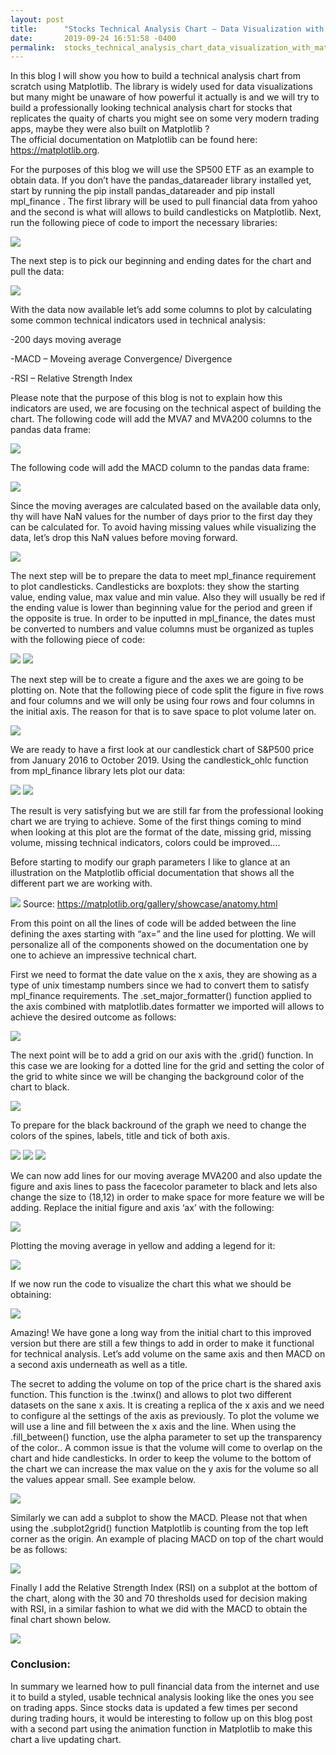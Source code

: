 ```yaml
---
layout: post
title:      "Stocks Technical Analysis Chart – Data Visualization with Matplotlib"
date:       2019-09-24 16:51:58 -0400
permalink:  stocks_technical_analysis_chart_data_visualization_with_matplotlib
---
```



In this blog I will show you how to build a technical analysis chart from scratch using Matplotlib. The library is widely used for data visualizations but many might be unaware of how powerful it actually is and we will try to build a professionally looking technical analysis chart for stocks that replicates the quaity of charts you might see on some very modern trading apps, maybe they were also built on Matplotlib ?  
The official documentation on Matplotlib can be found here: https://matplotlib.org.


For the purposes of this blog we will use the SP500 ETF as an example to obtain data. If you don’t have the pandas_datareader library installed yet, start by running the pip install pandas_datareader and pip install mpl_finance . The first library will be used to pull financial data from yahoo and the second is what will allows to build candlesticks on Matplotlib. Next, run the following piece of code to import the necessary libraries:

![](img/1.png)

The next step is to pick our beginning and ending dates for the chart and pull the data: 

![](https://github.com/ganevniko/ganevniko.github.io/blob/master/img/2.png)

With the data now available let’s add some columns to plot by calculating some common technical indicators used in technical analysis:

-200 days moving average

-MACD – Moveing average Convergence/ Divergence

-RSI – Relative Strength Index

Please note that the purpose of this blog is not to explain how this indicators are used, we are focusing on the technical aspect of building the chart. The following code will add the MVA7 and MVA200 columns to the pandas data frame:

![](https://github.com/ganevniko/ganevniko.github.io/blob/master/img/3.png)

The following code will add the MACD column to the pandas data frame:

![](https://github.com/ganevniko/ganevniko.github.io/blob/master/img/4.png)

Since the moving averages are calculated based on the available data only, thy will have NaN values for the number of days prior to the first day they can be calculated for. To avoid having missing values while visualizing the data, let’s drop this NaN values before moving forward. 

![](https://github.com/ganevniko/ganevniko.github.io/blob/master/img/5.png)

The next step will be to prepare the data to meet mpl_finance requirement to plot candlesticks. Candlesticks are boxplots: they show the starting value, ending value, max value and min value. Also they will usually be red if the ending value is lower than beginning value for the period and green if the opposite is true. In order to be inputted in mpl_finance, the dates must be converted to numbers and value columns must be organized as tuples with the following piece of code: 

![](https://github.com/ganevniko/ganevniko.github.io/blob/master/img/6.png)
![](https://github.com/ganevniko/ganevniko.github.io/blob/master/img/7.png)

The next step will be to create a figure and the axes we are going to be plotting on.  Note that the following piece of code split the figure in five rows and four columns and we will only be using four rows and four columns in the initial axis. The reason for that is to save space to plot volume later on. 

![](https://github.com/ganevniko/ganevniko.github.io/blob/master/img/8.png)

We are ready to have a first look at our candlestick chart of S&P500 price from January 2016 to October 2019. Using the candlestick_ohlc function from mpl_finance library lets plot our data:

![](https://github.com/ganevniko/ganevniko.github.io/blob/master/img/9a.png)
![](https://github.com/ganevniko/ganevniko.github.io/blob/master/img/9b.png)

The result is very satisfying but we are still far from the professional looking chart we are trying to achieve. Some of the first things coming to mind when looking at this plot are the format of the date, missing grid, missing volume, missing technical indicators, colors could be improved….

Before starting to modify our graph parameters I like to glance at an illustration on the Matplotlib official documentation that shows all the different part we are working with.

![](https://github.com/ganevniko/ganevniko.github.io/blob/master/img/10.png)
Source: https://matplotlib.org/gallery/showcase/anatomy.html

From this point on all the lines of code will be added between the line defining the axes starting with “ax=” and the line used for plotting.  We will personalize all of the components showed on the documentation one by one to achieve an impressive technical chart.


First we need to format the date value on the x axis, they are showing as a type of unix timestamp numbers since we had to convert them to satisfy mpl_finance requirements. The .set_major_formatter() function applied to the axis combined with matplotlib.dates formatter we imported will allows to achieve the desired outcome as follows:

![](https://github.com/ganevniko/ganevniko.github.io/blob/master/img/11.png)

The next point will be to add a grid on our axis with the .grid() function. In this case we are looking for a dotted line for the grid and setting the color of the grid to white since we will be changing the background color of the chart to black.

![](https://github.com/ganevniko/ganevniko.github.io/blob/master/img/12.png)

To prepare for the black backround of the graph we need to change the colors of the spines, labels, title and tick of both axis.

![](https://github.com/ganevniko/ganevniko.github.io/blob/master/img/13.png)
![](https://github.com/ganevniko/ganevniko.github.io/blob/master/img/14.png)
![](https://github.com/ganevniko/ganevniko.github.io/blob/master/img/15.png)


We can now add lines for our moving average MVA200 and also update the figure and axis lines to pass the facecolor parameter to black and lets also change the size to (18,12) in order to make space for more feature we will be adding.
Replace the initial figure and axis ‘ax’ with the following: 

![](https://github.com/ganevniko/ganevniko.github.io/blob/master/img/16.png)

Plotting the moving average in yellow and adding a legend for it:

![](https://github.com/ganevniko/ganevniko.github.io/blob/master/img/17.png)

If we now run the code to visualize the chart this what we should be obtaining: 

![](https://github.com/ganevniko/ganevniko.github.io/blob/master/img/18.png)

Amazing! We have gone a long way from the initial chart to this improved version but there are still a few things to add in order to make it functional for technical analysis. Let’s add volume on the same axis and then MACD on a second axis underneath as well as a title.

The secret to adding the volume on top of the price chart is the shared axis function. This function is the .twinx() and allows to plot two different datasets on the sane x axis. It is creating a replica of the x axis and we need to configure al the settings of the axis as previously. To plot the volume we will use a line and fill between the x axis and the line. When using the .fill_between() function, use the alpha parameter to set up the transparency of the color.. A common issue is that the volume will come to overlap on the chart and hide candlesticks. In order to keep the volume to the bottom of the chart we can increase the max value on the y axis for the volume so all the values appear small.  See example below. 

![](https://github.com/ganevniko/ganevniko.github.io/blob/master/img/19.png)

Similarly we can add a subplot to show the MACD. Please not that when using the .subplot2grid() function Matplotlib is counting from the top left corner as the origin.  An example of placing MACD on top of the chart would be as follows:

![](https://github.com/ganevniko/ganevniko.github.io/blob/master/img/20.png)

Finally I add the Relative Strength Index (RSI) on a subplot at the bottom of the chart, along with the 30 and 70 thresholds used for decision making with RSI, in a similar fashion to what we  did with the MACD to obtain the final chart shown below. 

![](https://github.com/ganevniko/ganevniko.github.io/blob/master/img/21.png)

### **Conclusion:**
In summary we learned how to pull financial data from the internet and use it to build a styled, usable technical analysis looking like the ones you see on trading apps. Since stocks data is updated a few times per second during trading hours, it would be interesting to follow up on this blog post with a second part using the animation function in Matplotlib to make this chart a live updating chart. 














